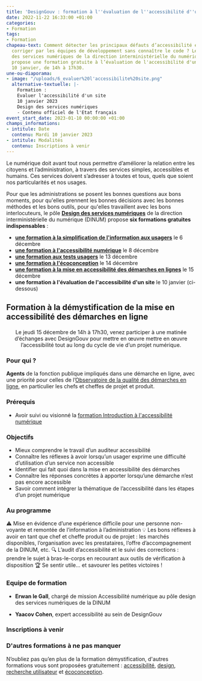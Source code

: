 ```yaml
---
title: 'DesignGouv : formation à l''évaluation de l''accessibilité d''un site'
date: 2022-11-22 16:33:00 +01:00
categories:
- Formation
tags:
- Formation
chapeau-text: Comment détecter les principaux défauts d’accessibilité et les faire
  corriger par les équipes de développement sans connaître le code ? Le pôle Design
  des services numériques de la direction interministérielle du numérique (DINUM)
  propose une formation gratuite à l’évaluation de l'accessibilité d'un site, le mardi
  10 janvier, de 14h à 17h30.
une-ou-diaporama:
- image: "/uploads/6_evaluer%20l'accessibilite%20site.png"
  alternative-textuelle: |-
    Formation :
    Evaluer l'accessibilité d'un site
    10 janvier 2023
    Design des services numériques
    - Contenu officiel de l'Etat français
event_start_date: 2023-01-10 00:00:00 +01:00
champs_informations:
- intitule: Date
  contenu: Mardi 10 janvier 2023
- intitule: Modalités
  contenu: Inscriptions à venir
---
```


Le numérique doit avant tout nous permettre d’améliorer la relation entre les citoyens et l’administration, à travers des services simples, accessibles et humains. Ces services doivent s’adresser à toutes et tous, quels que soient nos particularités et nos usages.

Pour que les administrations se posent les bonnes questions aux bons moments, pour qu'elles prennent les bonnes décisions avec les bonnes méthodes et les bons outils, pour qu'elles travaillent avec les bons interlocuteurs, le pôle [**Design des services numériques**](https://design.numerique.gouv.fr/ "Design des services numériques - Lien externe") de la direction interministérielle du numérique (DINUM) propose **six formations gratuites indispensables** : 
* **[une formation à la simplification de l'information aux usagers](https://www.numerique.gouv.fr/agenda/designgouv-formation-simplification-langage-demarches/)** le 6 décembre
* **[une formation à l'accessibilité numérique](https://www.numerique.gouv.fr/agenda/designgouv-formation-accessibilite-numerique-2022/)** le 8 décembre
* **[une formation aux tests usagers](https://www.numerique.gouv.fr/agenda/designgouv-formation-a-la-pratique-des-tests-usagers/)** le 13 décembre
* **[une formation à l'écoconception](https://www.numerique.gouv.fr/agenda/designgouv-formation-ecoconception-2022/)** le 14 décembre
* **[une formation à la mise en accessibilité des démarches en lignes](https://www.numerique.gouv.fr/agenda/designgouv-formation-accessibilite-demarches-2022/)** le 15 décembre
* **une formation à l'évaluation de l'accessibilité d'un site** le 10 janvier (ci-dessous)

<h2 class="text-center">Formation à la démystification de la mise en accessibilité des démarches en ligne</h2>
<div class="encadre"> <p style="margin-top: 20px; text-align:center;">Le jeudi 15 décembre de 14h à 17h30, venez participer à une matinée d’échanges avec DesignGouv pour mettre en œuvre mettre en œuvre l’accessibilité tout au long du cycle de vie d’un projet numérique.</p> </div>

<h3 class="h2">Pour qui ?</h3>

**Agents** de la fonction publique impliqués dans une démarche en ligne, avec une priorité pour celles de l’[Observatoire de la qualité des démarches en ligne](https://observatoire.numerique.gouv.fr/), en particulier les chefs et cheffes de projet et produit.

<h3 class="h2">Prérequis</h3>

* Avoir suivi ou visionné la [formation Introduction à l'accessibilité numérique](https://design.numerique.gouv.fr/formations/accessibilite/introduction-accessibilite-numerique/)

<h3 class="h2">Objectifs</h3>

* Mieux comprendre le travail d’un auditeur accessibilité
* Connaître les réflexes à avoir lorsqu’un usager exprime une difficulté d’utilisation d’un service non accessible
* Identifier qui fait quoi dans la mise en accessibilité des démarches
* Connaître les réponses concrètes à apporter lorsqu’une démarche n’est pas encore accessible
* Savoir comment intégrer la thématique de l’accessibilité dans les étapes d’un projet numérique

<h3 class="h2">Au programme</h3>

⚠️ Mise en évidence d’une expérience difficile pour une personne non-voyante et remontée de l’information à l’administration
💡 Les bons réflexes à avoir en tant que chef et cheffe produit ou de projet : les marchés disponibles, l’organisation avec les prestataires, l’offre d’accompagnement de la DINUM, etc.
🔍 L’audit d’accessibilité et le suivi des corrections : prendre le sujet à bras-le-corps en recourant aux outils de vérification à disposition
🏆 Se sentir utile… et savourer les petites victoires !

<h3 class="h2">Equipe de formation</h3>

* **Erwan le Gall**, chargé de mission Accessibilité numérique au pôle design des services numériques de la DINUM

* **Yaacov Cohen**, expert accessibilité au sein de DesignGouv

<h3 class="h2">Inscriptions à venir</h3>

<div class="encadre noir"> <h3>D'autres formations à ne pas manquer</h3> <p>N’oubliez pas qu’en plus de la formation démystification, d'autres formations vous sont proposées gratuitement : <a href="https://design.numerique.gouv.fr/formations/accessibilite/">accessibilité</a>, <a href="https://design.numerique.gouv.fr/formations/design/">design</a>, <a href="https://design.numerique.gouv.fr/formations/recherche-utilisateur/">recherche utilisateur</a> et <a href="https://design.numerique.gouv.fr/formations/ecoconception/">écoconception</a>.</p> </div>